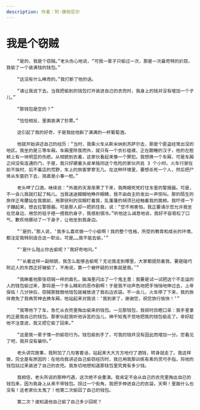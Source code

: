 ```yaml
---
description: 作者：阿·康帕尼尔
---
```


# 我是个窃贼

        “是的，我是个窃贼。”老头伤心地说，“可我一辈子只偷过一次，那是一次最奇特的扒窃，我偷了一个装满钱的钱包。”

        “这没有什么稀奇的。”我打断了他的话。

        “请让我说下去。当我把偷到的钱包打开装进自己的衣兜时，我身上的钱并没有增加一个子儿。”

        “那钱包是空的？”

        “恰恰相反，里面装满了钞票。”

        这引起了我的好奇，于是我给他斟了满满的一杯葡萄酒。

        他就开始讲述自己的经历：“当时，我乘火车从斯米纳到苏萨尔去，那是个匪盗经常出没的地区。我坐的是三等车厢，车厢里除我而外，就只有一个衣衫褴褛、正在酣睡的汉子，他的左脸颊上有一块明显的伤疤。从相貌到衣着，这家伙看起来像一个罪犯。我想换一个车厢，可是车厢之间没有连通的门，于是，我只好硬着头皮单独同这个危险的家伙共处 3 个小时。火车行驶在前不挨村、后不着店的荒野，车上的旅客寥寥无几。在这种环境里，要想杀死一个人，然后把尸体从车窗扔下去，简直是小事一桩。”

        老头呷了口酒，继续说：“外面的天渐渐黑了下来，我两眼死死盯住车里的警报器。可是，不一会儿我就打起了盹儿。当我迷迷糊糊地睁开眼睛，我不由自主的发出一声惊叫。那的陌生的旅伴正弯腰站在我面前，用那锐利的双眼盯着我，乱蓬蓬的胡须已经触着我的面颊。我吓得一下子蹦起来，想去拉警报器。可是那人却一把抓住我，说：“您不用害怕，我正要请示您允许我坐在您身边，用您的毯子搭一搭我的身子，我感到很冷。”听他这么诚恳地说，我好不容易松了口气，歉疚地挪动了一下身子，让他坐到我身边。

        “‘是的，’那人说，‘我多么喜欢做一个小偷啊！我的整个性格，所受的教育和成长的环境，都注定我特别适合这一职业。可是……我不能去偷，’”

        “‘是什么阻止你去偷呢？’我好奇地问。”

        “‘长着这样一副相貌，我怎么能够去偷呢？无论我走到哪里，大家都提防着我，要是碰巧附近人的东西正好被偷了，不用说，第一个被怀疑的对象就是我。’”

        “我瞅着他那张窃贼一样的面孔，脑海里闪出了一个鬼主意：我要是试一试把这个不走运的人的钱包偷过来，那将是一个多么精彩的恶作剧啊！于是我不动声色地把手悄悄地伸过去，上帝保佑！几分钟后，窃贼那鼓鼓地钱包就被放进了我右边衣袋。不一会儿，火车停了下来，我的旅伴竟免了我再劳神去换车厢，他站起来对我说：‘我到家了，谢谢您，祝您旅行愉快！’”

        “我等他下了车，急忙从衣兜里掏出偷来的钱包。一见那钱包，我顿时目瞪口呆：我手里拿的正是我自己的钱包。那家伙趁我听他诉苦的当儿，神不知鬼不觉地把我的钱包偷走了。幸好趁他不注意进，我又把它偷了回来。”

        “这是我一辈子惟一的偷窃行为。钱包偷到手了，可我的钱并没有因此而增加一分。您看见了吧，我并没有骗你。”

        老头讲完故事，我附加了几句客套话，站起来大大方方地付了酒钱，转身就走了。我这样做，完全是有原因的：在他向我讲述自己偷窃经历时，我已用我那训练有素的灵巧手指，将他的钱包拈过来装进了自己的衣兜。我急切地想知道那钱包里究竟有多少钱。

        我相信，老头所说的那种巧遇，这次绝不会重演。我肯定不会从自己的衣兜里掏出自已的钱包来，因为我身上从来不带钱包。拐过一个街角，我把手伸进自己的衣袋。天啊！里面什么也没有！这老家伙太鬼了！他第二次偷回了自己的钱包。

        第二次？谁知道他自己偷了自己多少回呢？


